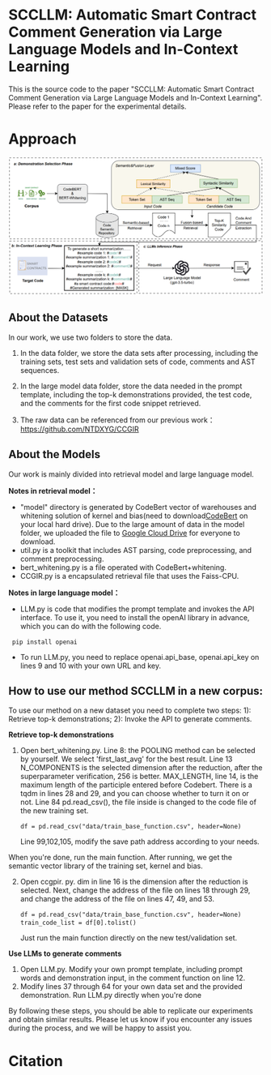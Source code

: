 # SCCLLM: Automatic Smart Contract Comment Generation via Large Language Models and In-Context Learning

This is the source code to the paper "SCCLLM: Automatic Smart Contract Comment Generation via Large Language Models and In-Context Learning". Please refer to the paper for the experimental details.

# Approach

![](figs/SCCLLM.png)

 ## About the Datasets
In our work, we use two folders to store the data.

1. In the data folder, we store the data sets after processing, including the training sets, test sets and validation sets of code, comments and AST sequences.

2. In the large model data folder, store the data needed in the prompt template, including the top-k demonstrations provided, the test code, and the comments for the first code snippet retrieved.
3. The raw data can be referenced from our previous work：https://github.com/NTDXYG/CCGIR

## About the Models

Our work is mainly divided into retrieval model and large language model.

**Notes in retrieval model：**

- "model" directory is generated by CodeBert vector of warehouses and whitening solution of kernel and bias(need to download[CodeBert](https://huggingface.co/microsoft/codebert-base)  on your local hard drive). Due to the large amount of data in the model folder, we uploaded the file to [Google Cloud Drive](https://drive.google.com/drive/folders/1CUubCx-wXVJ6TZkJcCIkUkwh61hq3rGe?usp=sharing) for everyone to download.
- util.py is a toolkit that includes AST parsing, code preprocessing, and comment preprocessing.
- bert_whitening.py is a file operated with CodeBert+whitening.
- CCGIR.py is a encapsulated retrieval file that uses the Faiss-CPU.



**Notes in large language model：**

- LLM.py is code that modifies the prompt template and invokes the API interface. To use it, you need to install the openAI library in advance, which you can do with the following code.

```
 pip install openai
```

- To run LLM.py, you need to replace openai.api_base, openai.api_key on lines 9 and 10 with your own URL and key.

## How to use our method SCCLLM in a new corpus:

To use our method on a new dataset you need to complete two steps: 1): Retrieve top-k demonstrations; 2): Invoke the API to generate comments.

**Retrieve top-k demonstrations**

1. Open bert_whitening.py. Line 8: the POOLING method can be selected by yourself. We select 'first_last_avg' for the best result. Line 13 N_COMPONENTS is the selected dimension after the reduction, after the superparameter verification, 256 is better. MAX_LENGTH, line 14, is the maximum length of the participle entered before Codebert. There is a tqdm in lines 28 and 29, and you can choose whether to turn it on or not. Line 84 pd.read_csv(), the file inside is changed to the code file of the new training set. 

   ```
   df = pd.read_csv("data/train_base_function.csv", header=None)
   ```

   Line 99,102,105, modify the save path address according to your needs.

When you're done, run the main function. After running, we get the semantic vector library of the training set, kernel and bias.

2. Open ccgpir. py. dim in line 16 is the dimension after the reduction is selected. Next, change the address of the file on lines 18 through 29, and change the address of the file on lines 47, 49, and 53. 

   ```
   df = pd.read_csv("data/train_base_function.csv", header=None)
   train_code_list = df[0].tolist()
   ```

   Just run the main function directly on the new test/validation set.

**Use LLMs to generate comments**

1. Open LLM.py. Modify your own prompt template, including prompt words and demonstration input, in the comment function on line 12.
2. Modify lines 37 through 64 for your own data set and the provided demonstration. Run LLM.py directly when you're done

By following these steps, you should be able to replicate our experiments and obtain similar results. Please let us know if you encounter any issues during the process, and we will be happy to assist you.

# Citation

```

```

